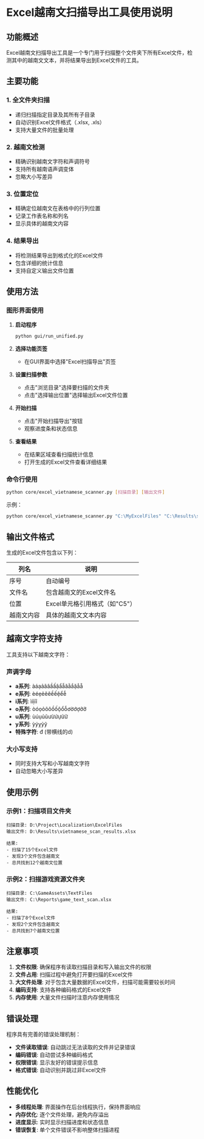 # Excel越南文扫描导出工具使用说明

## 功能概述

Excel越南文扫描导出工具是一个专门用于扫描整个文件夹下所有Excel文件，检测其中的越南文文本，并将结果导出到Excel文件的工具。

## 主要功能

### 1. 全文件夹扫描
- 递归扫描指定目录及其所有子目录
- 自动识别Excel文件格式（.xlsx, .xls）
- 支持大量文件的批量处理

### 2. 越南文检测
- 精确识别越南文字符和声调符号
- 支持所有越南语声调变体
- 忽略大小写差异

### 3. 位置定位
- 精确定位越南文在表格中的行列位置
- 记录工作表名称和列名
- 显示具体的越南文内容

### 4. 结果导出
- 将检测结果导出到格式化的Excel文件
- 包含详细的统计信息
- 支持自定义输出文件位置

## 使用方法

### 图形界面使用

1. **启动程序**
   ```bash
   python gui/run_unified.py
   ```

2. **选择功能页签**
   - 在GUI界面中选择"Excel扫描导出"页签

3. **设置扫描参数**
   - 点击"浏览目录"选择要扫描的文件夹
   - 点击"选择输出位置"选择输出Excel文件位置

4. **开始扫描**
   - 点击"开始扫描导出"按钮
   - 观察进度条和状态信息

5. **查看结果**
   - 在结果区域查看扫描统计信息
   - 打开生成的Excel文件查看详细结果

### 命令行使用

```bash
python core/excel_vietnamese_scanner.py [扫描目录] [输出文件]
```

示例：
```bash
python core/excel_vietnamese_scanner.py "C:\MyExcelFiles" "C:\Results\scan_results.xlsx"
```

## 输出文件格式

生成的Excel文件包含以下列：

| 列名 | 说明 |
|------|------|
| 序号 | 自动编号 |
| 文件名 | 包含越南文的Excel文件名 |
| 位置 | Excel单元格引用格式（如"C5"） |
| 越南文内容 | 具体的越南文文本内容 |

## 越南文字符支持

工具支持以下越南文字符：

### 声调字母
- **a系列**: àáạảãâầấậẩẫăằắặẳẵ
- **e系列**: èéẹẻẽêềếệểễ
- **i系列**: ìíịỉĩ
- **o系列**: òóọỏõôồốộổỗơờớợởỡ
- **u系列**: ùúụủũưừứựửữ
- **y系列**: ỳýỵỷỹ
- **特殊字符**: đ (带横线的d)

### 大小写支持
- 同时支持大写和小写越南文字符
- 自动忽略大小写差异

## 使用示例

### 示例1：扫描项目文件夹
```
扫描目录: D:\Project\Localization\ExcelFiles
输出文件: D:\Results\vietnamese_scan_results.xlsx

结果:
- 扫描了15个Excel文件
- 发现3个文件包含越南文
- 总共找到12个越南文位置
```

### 示例2：扫描游戏资源文件夹
```
扫描目录: C:\GameAssets\TextFiles
输出文件: C:\Reports\game_text_scan.xlsx

结果:
- 扫描了8个Excel文件
- 发现2个文件包含越南文
- 总共找到7个越南文位置
```

## 注意事项

1. **文件权限**: 确保程序有读取扫描目录和写入输出文件的权限
2. **文件占用**: 扫描过程中避免打开要扫描的Excel文件
3. **大文件处理**: 对于包含大量数据的Excel文件，扫描可能需要较长时间
4. **编码支持**: 支持各种编码格式的Excel文件
5. **内存使用**: 大量文件扫描时注意内存使用情况

## 错误处理

程序具有完善的错误处理机制：

- **文件读取错误**: 自动跳过无法读取的文件并记录错误
- **编码错误**: 自动尝试多种编码格式
- **权限错误**: 显示友好的错误提示信息
- **格式错误**: 自动识别并跳过非Excel文件

## 性能优化

- **多线程处理**: 界面操作在后台线程执行，保持界面响应
- **内存优化**: 逐个文件处理，避免内存溢出
- **进度显示**: 实时显示扫描进度和状态信息
- **错误恢复**: 单个文件错误不影响整体扫描进程
